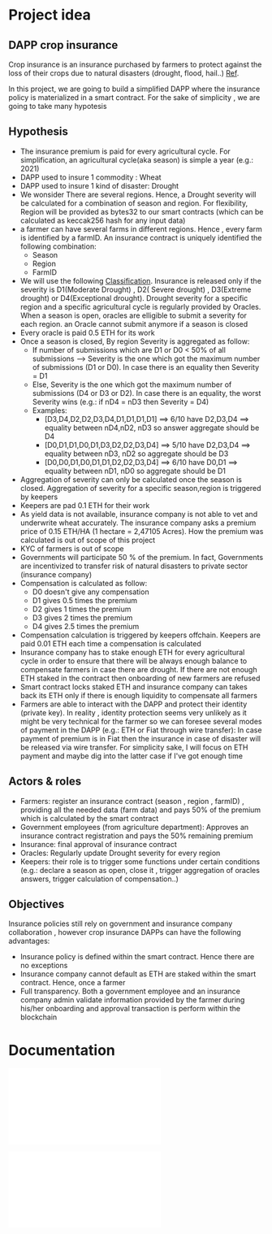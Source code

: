 # Project idea

## DAPP crop insurance

Crop insurance is an insurance purchased by farmers to protect against the loss of their crops due to natural disasters (drought, flood, hail..) [Ref](https://en.wikipedia.org/wiki/Crop_insurance).

In this project, we are going to build a simplified DAPP where the insurance policy is materialized in a smart contract.  For the sake of simplicity , we are going to take many hypotesis

## Hypothesis

- The insurance premium is paid for every agricultural cycle. For simplification, an agricultural cycle(aka season) is simple a year (e.g.: 2021)
- DAPP used to insure 1 commodity : Wheat
- DAPP used to insure 1 kind of disaster: Drought
- We wonsider There are several regions. Hence, a Drought severity will be calculated for a combination of season and region. For flexibility, Region will be provided as bytes32 to our smart contracts (which can be calculated as keccak256 hash for any input data)
- a farmer can have several farms in different regions. Hence , every farm is identified by a farmID. An insurance contract is uniquely identified the following combination:
  - Season
  - Region
  - FarmID
- We will use the following [Classification](https://droughtmonitor.unl.edu/About/AbouttheData/DroughtClassification.aspx). Insurance is released only if the severity is D1(Moderate Drought) , D2( Severe drought) , D3(Extreme drought) or D4(Exceptional drought). Drought severity for a specific region and a specific agricultural cycle is regularly provided by Oracles. When a season is open, oracles are elligible to submit a severity for each region. an Oracle cannot submit anymore if a season is closed
- Every oracle is paid 0.5 ETH for its work
- Once a season is closed, By region Severity is aggregated as follow:
  - If number of submissions which are D1 or D0 < 50% of all submissions --> Severity is the one which got the maximum number of submissions (D1 or D0). In case there is an equality then Severity = D1
  - Else, Severity is the one which got the maximum number of submissions (D4 or D3 or D2). In case there is an equality, the worst Severity wins (e.g.: if nD4 = nD3 then Severity = D4)
  - Examples:
    - [D3,D4,D2,D2,D3,D4,D1,D1,D1,D1] ==> 6/10 have D2,D3,D4 ==> equality between nD4,nD2, nD3 so answer aggregate should be D4
    - [D0,D1,D1,D0,D1,D3,D2,D2,D3,D4] ==> 5/10 have D2,D3,D4 ==> equality between nD3, nD2 so aggregate should be D3
    - [D0,D0,D1,D0,D1,D1,D2,D2,D3,D4] ==> 6/10 have D0,D1 ==> equality between nD1, nD0 so aggregate should be D1
- Aggregation of severity can only be calculated once the season is closed. Aggregation of severity for a specific season,region is triggered by keepers
- Keepers are pad 0.1 ETH for their work
- As yield data is not available, insurance company is not able to vet and underwrite wheat accurately. The insurance company asks a premium price of 0.15 ETH/HA (1 hectare = 2,47105 Acres). How the premium was calculated is out of scope of this project
- KYC of farmers is out of scope
- Governments will participate 50 % of the premium. In fact, Governments are incentivized to transfer risk of natural disasters to private sector (insurance company)
- Compensation is calculated as follow:
  - D0 doesn't give any compensation 
  - D1 gives 0.5 times the premium
  - D2 gives 1 times the premium
  - D3 gives 2 times the premium
  - D4 gives 2.5 times the premium
- Compensation calculation is triggered by keepers offchain. Keepers are paid 0.01 ETH each time a compensation is calculated
- Insurance company has to stake enough ETH for every agricultural cycle in order to ensure that there will be always enough balance to compensate farmers in case there are drought. If there are not enough ETH staked in the contract then onboarding of new farmers are refused 
- Smart contract locks staked ETH and insurance company can takes back its ETH only if there is enough liquidity to compensate all farmers
- Farmers are able to interact with the DAPP and protect their identity (private key). In reality , identity protection seems very unlikely as it might be very technical for the farmer so we can foresee several modes of payment in the DAPP (e.g.: ETH or Fiat through wire transfer): In case payment of premium is in Fiat then the insurance in case of disaster will be released via wire transfer. For simplicity sake, I will focus on ETH payment and maybe dig into the latter case if I've got enough time


## Actors & roles
- Farmers: register an insurance contract (season , region , farmID) , providing all the needed data (farm data) and pays 50% of the premium which is calculated by the smart contract
- Government employees (from agriculture department): Approves an insurance contract registration and pays the 50% remaining premium
- Insurance: final approval of insurance contract
- Oracles: Regularly update Drought severity for every region
- Keepers: their role is to trigger some functions under certain conditions (e.g.: declare a season as open, close it , trigger aggregation of oracles answers, trigger calculation of compensation..)

## Objectives
Insurance policies still rely on government and insurance company collaboration , however crop insurance DAPPs can have the following advantages:
- Insurance policy is defined within the smart contract. Hence there are no exceptions
- Insurance company cannot default as ETH are staked within the smart contract. Hence, once a farmer 
- Full transparency. Both  a government employee and an insurance company admin validate information provided by the farmer during his/her onboarding and approval transaction is perform within the blockchain 

# Documentation

![Diagrams & Design patterns](./design_pattern_decisions.md)

![Avoid common attacks](./avoiding_common_attacks.md)